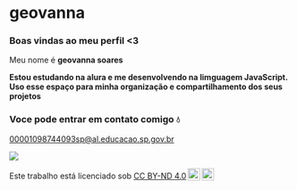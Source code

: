 # geovanna

### Boas vindas ao meu perfil <3

Meu nome é **geovanna soares**

**Estou estudando na alura e me desenvolvendo na limguagem JavaScript.**
**Uso esse espaço para minha organização e compartilhamento dos seus projetos**

### Voce pode entrar em contato comigo 💧

00001098744093sp@al.educacao.sp.gov.br

![](https://i.giphy.com/media/v1.Y2lkPTc5MGI3NjExbnYzN2FldHozNWI3ODZhZjdjZjFoMnRrdzI1ZnZ3NWFnM3hwZXM2YiZlcD12MV9pbnRlcm5hbF9naWZfYnlfaWQmY3Q9Zw/6gDSyjaOPwZ4A/giphy.gif)


<p xmlns:cc="http://creativecommons.org/ns#" >Este trabalho está licenciado sob <a href="https://creativecommons.org/licenses/by-nd/4.0/?ref=chooser-v1" target="_blank" rel="license noopener noreferrer" style="display:inline-block;">CC BY-ND 4.0<img style="height:22px!important;margin-left:3px;vertical-align:text-bottom;" src="https://mirrors.creativecommons.org/presskit/icons/cc.svg?ref=chooser-v1" alt=""><img style="height:22px!important;margin-left:3px;vertical-align:text-bottom;" src="https://mirrors.creativecommons.org/presskit/icons/by.svg?ref=chooser-v1" alt=""><img style="altura:22px!importante;margem-esquerda:3px;alinhamento-vertical:texto-inferior;" src="https://mirrors.creativecommons.org/presskit/icons/nd.svg?ref=chooser-v1" alt=""></a></p>
